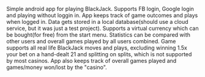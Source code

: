 Simple android app for playing BlackJack. Supports FB login, Google login and playing without loggin in.
App keeps track of game outcomes and plays when logged in. Data gets stored in a local database(should use a cloud service, but it was just a test project).
Supports a virtual currency which can be bought(for free) from the start menu.
Statistics can be compared with other users and overall games played by all users combined.
Game supports all real life BlackJack moves and plays, excluding winning 1.5x your bet on a hand-dealt 21 and splitting on splits, which is not supported by most casinos.
App also keeps track of overall games played and games/money won/lost by the "casino".
